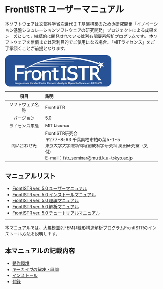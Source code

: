<!-- 表記は FrontISTR ver. 0.0 で統一します -->
# FrontISTR ユーザーマニュアル

本ソフトウェアは文部科学省次世代ＩＴ基盤構築のための研究開発「イノベーション基盤シミュレーションソフトウェアの研究開発」プロジェクトによる成果をシーズとして，継続的に開発されている並列有限要素解析プログラムです。
本ソフトウェアを無償または営利目的でご使用になる場合、「MITライセンス」をご了承頂くことが前提となります。

<img src="./image/FrontISTR_logo.png" width="350px">

| 項目 | 説明 |
|:---------:|:---------|
| ソフトウェア名称 | FrontISTR |
| バージョン | 5.0 |
| ライセンス形態 | MIT License |
| 問い合わせ先 | FrontISTR研究会<br> 〒277-8563 千葉県柏市柏の葉5-1-5<br> 東京大学大学院新領域創成科学研究科 奥田研究室（気付）<br> E-mail：fstr_seminar@multi.k.u-tokyo.ac.jp |

## マニュアルリスト

  - [FrontISTR ver. 5.0 ユーザーマニュアル]()
  - [FrontISTR ver. 5.0 インストールマニュアル]()
  - [FrontISTR ver. 5.0 理論マニュアル]()
  - [FrontISTR ver. 5.0 解析マニュアル]()
  - [FrontISTR ver. 5.0 チュートリアルマニュアル]()

<!-- ここまでテンプレート -->
---

本マニュアルでは、大規模並列FEM非線形構造解析プログラムFrontISTRのインストール方法を説明します。

## 本マニュアルの記載内容

- [動作環境]()
- [アーカイブの解凍・展開]()
- [インストール]()
- [付録]()

